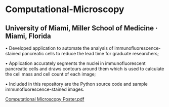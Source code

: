 # Computational-Microscopy
## University of Miami, Miller School of Medicine · Miami, Florida

• Developed application to automate the analysis of immunofluorescence-stained pancreatic cells to reduce
the lead time for graduate researchers;

• Application accurately segments the nuclei in immunofluorescent pancreatic cells and draws contours
around them which is used to calculate the cell mass and cell count of each image;

• Included in this repository are the Python source code and sample immunofluorescence-stained images.

[Computational Microscopy Poster.pdf](https://github.com/jan-ramos/Computational-Microscopy/files/12599988/Computational.Microscopy.Poster.pdf)
